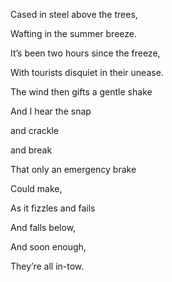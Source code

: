 Cased in steel above the trees,

Wafting in the summer breeze.

It’s been two hours since the freeze,

With tourists disquiet in their unease. 

  

The wind then gifts a gentle shake

And I hear the snap

and crackle 

and break

That only an emergency brake

Could make, 

As it fizzles and fails 

And falls below,

And soon enough,

They’re all in-tow.